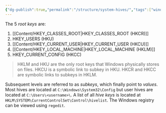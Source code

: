 ```yaml
---
{"dg-publish":true,"permalink":"/structure/system-hives/","tags":["windows","forensics","hives"],"created":"2024-09-16T18:37:14.161-07:00","updated":"2024-09-18T00:01:26.102-07:00"}
---
```


The 5 *root keys* are:
1. [[Content/HKEY_CLASSES_ROOT\|HKEY_CLASSES_ROOT (HKCR)]]
2. HKEY_USERS (HKU)
3. [[Content/HKEY_CURRENT_USER\|HKEY_CURRENT_USER (HKCU)]]
4. [[Content/HKEY_LOCAL_MACHINE\|HKEY_LOCAL_MACHINE (HKLM)]]
5. HKEY_CURRENT_CONFIG (HKCC)

> HKLM and HKU are the only root keys that Windows physically stores on files. HKCU is a symbolic link to subkey in HKU. HKCR and HKCC are symbolic links to subkeys in HKLM. 

Subsequent levels are referred to as *subkeys*, which finally point to *values*. Most hives are located at `C:\Windows\System32\Config` but user hives are located at `C:\Users\<username>\`. A list of all *hive keys* is located at `HKLM\SYSTEM\CurrentControlSet\Control\hivelist`. The Windows registry can be viewed using `regedit`.